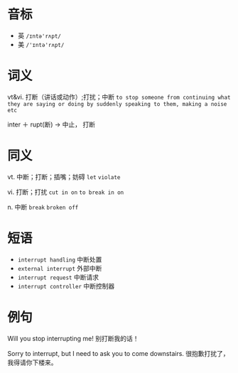 # 音标

- 英 `/ɪntə'rʌpt/`
- 美 `/'ɪntə'rʌpt/`

# 词义

vt&vi. 打断（讲话或动作）;打扰；中断
`to stop someone from continuing what they are saying or doing by suddenly speaking to them, making a noise etc`



inter ＋ rupt(断) → 中止， 打断

# 同义

vt. 中断；打断；插嘴；妨碍
`let` `violate`

vi. 打断；打扰
`cut in on` `to break in on`

n. 中断
`break` `broken off`

# 短语

- `interrupt handling` 中断处置
- `external interrupt` 外部中断
- `interrupt request` 中断请求
- `interrupt controller` 中断控制器

# 例句

Will you stop interrupting me!
别打断我的话！

Sorry to interrupt, but I need to ask you to come downstairs.
很抱歉打扰了，我得请你下楼来。


